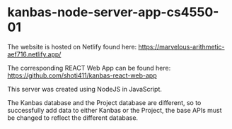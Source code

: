 # kanbas-node-server-app-cs4550-01

The website is hosted on Netlify found here: https://marvelous-arithmetic-aef716.netlify.app/

The corresponding REACT Web App can be found here: https://github.com/shoti411/kanbas-react-web-app

This server was created using NodeJS in JavaScript.

The Kanbas database and the Project database are different, so to successfully add data to either Kanbas or the Project, the base APIs must be changed to reflect the different database.
